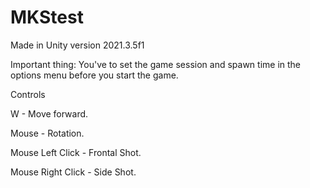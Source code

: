 # MKStest


Made in Unity version 2021.3.5f1

Important thing: You've to set the game session and spawn time in the options menu before you start the game.



Controls

W - Move forward.

Mouse - Rotation.

Mouse Left Click - Frontal Shot.

Mouse Right Click - Side Shot.

